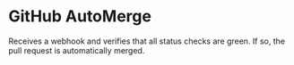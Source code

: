 # GitHub AutoMerge
Receives a webhook and verifies that all status checks are green. If so, the pull request is automatically merged.
